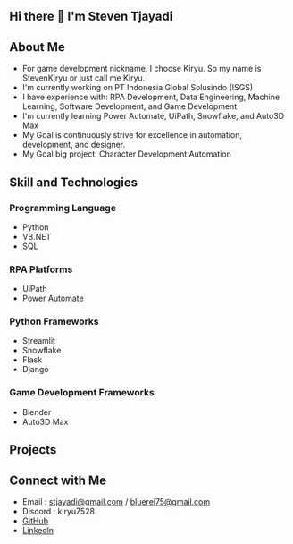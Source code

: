 ## Hi there 👋 I'm Steven Tjayadi

## About Me
- For game development nickname, I choose Kiryu. So my name is StevenKiryu or just call me Kiryu. 
- I'm currently working on PT Indonesia Global Solusindo (ISGS)
- I have experience with: RPA Development, Data Engineering, Machine Learning, Software Development, and Game Development
- I'm currently learning Power Automate, UiPath, Snowflake, and Auto3D Max
- My Goal is continuously strive for excellence in automation, development, and designer.
- My Goal big project: Character Development Automation 

## Skill and Technologies

### Programming Language
- Python
- VB.NET
- SQL

### RPA Platforms
- UiPath
- Power Automate

### Python Frameworks 
- Streamlit
- Snowflake
- Flask
- Django

### Game Development Frameworks
- Blender
- Auto3D Max

## Projects


## Connect with Me
- Email : stjayadi@gmail.com / bluerei75@gmail.com
- Discord : kiryu7528
- [GitHub](https://github.com/stevenkiryu)
- [Linkedln](https://www.linkedin.com/in/steven-tjayadi-3b2694201/)
<!--



- 🔭 I’m currently working on PT Indonesia Global Solusindo (ISGS)
- 🌱 I’m currently learning ...
- 👯 I’m looking to collaborate on ...
- 🤔 I’m looking for help with ...
- 💬 Ask me about ...
- 📫 How to reach me: ...
- 😄 Pronouns: ...
- ⚡ Fun fact: ...
-->
